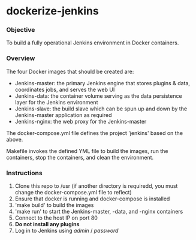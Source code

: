 # dockerize-jenkins

### Objective
To build a  fully operational Jenkins environment in Docker containers.

### Overview
The four Docker images that should be created are:
  - Jenkins-master: the primary Jenkins engine that stores plugins & data, coordinates jobs, and serves the web UI
  - Jenkins-data: the container volume serving as the data persistence layer for the Jenkins environment
  - Jenkins-slave: the build slave which can be spun up and down by the Jenkins-master application as required
  - Jenkins-nginx: the web proxy for the Jenkins-master
  
  The docker-compose.yml file defines the project 'jenkins' based on the above.
  
  Makefile invokes the defined YML file to build the images, run the containers, stop the containers, and clean the environment.

### Instructions
1. Clone this repo to /usr (if another directory is requiredd, you must change the docker-compose.yml file to reflect)
2. Ensure that docker is running and docker-compose is installed
3. 'make build' to build the images
4. 'make run' to start the Jenkins-master, -data, and -nginx containers
5. Connect to the host IP on port 80
6. **Do not install any plugins**
7. Log in to Jenkins using *admin* / *password*

